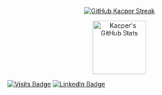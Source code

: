
<p align="center" >
  <a href="https://github.com/inform4tyk">
     <img src="https://streak-stats.demolab.com?user=inform4tyk&hide_border=true&mode=daily&theme=vue-dark" alt="GitHub Kacper Streak" />
  </a>
</p>

<p align="center">
   <a href="https://github.com/inform4tyk">
    <img height="120" src="https://github-readme-stats-psi-gray-41.vercel.app/api/top-langs/?username=inform4tyk&hide=html,css&theme=vue-dark&langs_count=3" alt="Kacper's GitHub Stats" />
  </a>
</p>

[![Visits Badge](https://badges.pufler.dev/visits/inform4tyk/inform4tyk)](https://github.com/INFORM4TYK)
[![LinkedIn Badge](https://img.shields.io/badge/LinkedIn-Profile-informational?style=flat&logo=linkedin&logoColor=white&color=0D76A8)](https://www.linkedin.com/in/kacper-woźnicki-534b41274/)

